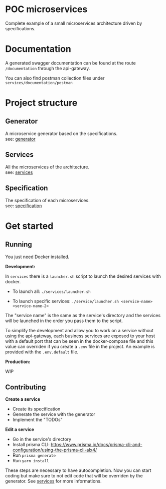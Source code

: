 # POC microservices

Complete example of a small microservices architecture driven by specifications.

# Documentation

A generated swagger documentation can be found at the route `/documentation` through the api-gateway.

You can also find postman collection files under `services/documentation/postman`

# Project structure

## **Generator**

A microservice generator based on the specifications.  
see: [generator](generator)

## **Services**

All the microservices of the architecture.  
see: [services](services)

## **Specification**

The specification of each microservices.  
see: [specification](specification)

# Get started

## **Running**

You just need Docker installed.

**Development:** 

In `services` there is a `launcher.sh` script to launch the desired services with docker.

* To launch all: `./services/launcher.sh`

* To launch specific services: `./service/launcher.sh <service-name> <service-name-2>`

The "service name" is the same as the service's directory and the services will be launched in the order you pass them to the script.

To simplify the development and allow you to work on a service without using the api-gateway, each business services are exposed to your host with a default port that can be seen in the docker-compose file and this value can overriden if you create a `.env` file in the project. An example is provided with the `.env.default` file.

**Production:** 

WIP

## **Contributing**

**Create a service**

* Create its specification
* Generate the service with the generator
* Implement the "TODOs"

**Edit a service**

* Go in the service's directory
* Install prisma CLI: https://www.prisma.io/docs/prisma-cli-and-configuration/using-the-prisma-cli-alx4/
* Run `prisma generate`
* Run `yarn install`

These steps are necessary to have autocompletion.
Now you can start coding but make sure to not edit code that will be overriden by the generator. See [services](services) for more informations.
